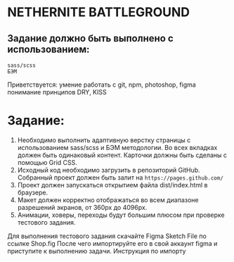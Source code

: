# NETHERNITE BATTLEGROUND

## Задание должно быть выполнено с использованием:

```
sass/scss
БЭМ
```

Приветствуется: умение работать с git, npm, photoshop, figma понимание принципов
DRY, KISS

# Задание:

1. Необходимо выполнить адаптивную верстку страницы с использованием sass/scss и
   БЭМ методологии. Во всех вкладках должен быть одинаковый контент. Карточки
   должны быть сделаны с помощью Grid CSS.
2. Исходный код необходимо загрузить в репозиторий GitHub. Собранный проект
   должен быть залит на `https://pages.github.com/ `
3. Проект должен запускаться открытием файла dist/index.html в браузере.
4. Макет должен корректно отображаться во всем диапазоне разрешений экранов, от
   360px до 4096px.
5. Анимации, ховеры, переходы будут большим плюсом при проверке тестового
   задания.

Для выполнения тестового задания скачайте Figma Sketch File по ссылке Shop.fig
После чего импортируйте его в свой аккаунт figma и приступите к выполнению
задачи. Инструкция по импорту

